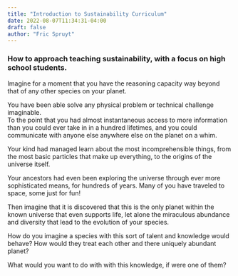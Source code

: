 ```yaml
---
title: "Introduction to Sustainability Curriculum"
date: 2022-08-07T11:34:31-04:00
draft: false
author: "Fric Spruyt"
---
```

### How to approach teaching sustainability, with a focus on high school students.


Imagine for a moment that you have the reasoning capacity way beyond that of any other species on your planet.

You have been able solve any physical problem or technical challenge imaginable.  
To the point that you had almost instantaneous access to more information than you could ever take in in a hundred lifetimes, and you could communicate with anyone else anywhere else on the planet on a whim.

Your kind had managed learn about the most incomprehensible things, from the most basic particles that make up everything, to the origins of the universe itself.

Your ancestors had even been exploring the universe through ever more sophisticated means, for hundreds of years.
Many of you have traveled to space, some just for fun!

Then imagine that it is discovered that this is the only planet within the known universe that even supports life, let alone the miraculous abundance and diversity that lead to the evolution of your species.

How do you imagine a species with this sort of talent and knowledge would behave?  How would they treat each other and there uniquely abundant planet?

What would you want to do with with this knowledge, if were one of them?
